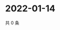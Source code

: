# 2022-01-14

共 0 条

<!-- BEGIN WEIBO -->
<!-- 最后更新时间 Fri Jan 14 2022 03:10:07 GMT+0800 (China Standard Time) -->

<!-- END WEIBO -->
